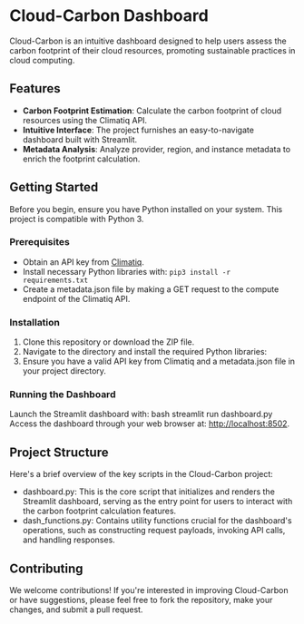 # Cloud-Carbon Dashboard
Cloud-Carbon is an intuitive dashboard designed to help users assess the carbon footprint of their cloud resources, promoting sustainable practices in cloud computing.

## Features
- **Carbon Footprint Estimation**: Calculate the carbon footprint of cloud resources using the Climatiq API.
- **Intuitive Interface**: The project furnishes an easy-to-navigate dashboard built with Streamlit.
- **Metadata Analysis**: Analyze provider, region, and instance metadata to enrich the footprint calculation.

## Getting Started
Before you begin, ensure you have Python installed on your system. This project is compatible with Python 3.

### Prerequisites
- Obtain an API key from [Climatiq](https://www.climatiq.io/docs/api-reference).
- Install necessary Python libraries with:
  `pip3 install -r requirements.txt`
- Create a metadata.json file by making a GET request to the compute endpoint of the Climatiq API.

### Installation
1. Clone this repository or download the ZIP file.
2. Navigate to the directory and install the required Python libraries: 
3. Ensure you have a valid API key from Climatiq and a metadata.json file in your project directory.

### Running the Dashboard
Launch the Streamlit dashboard with:
bash
streamlit run dashboard.py
Access the dashboard through your web browser at: <http://localhost:8502>.

## Project Structure
Here's a brief overview of the key scripts in the Cloud-Carbon project:
- dashboard.py: This is the core script that initializes and renders the Streamlit dashboard, serving as the entry point for users to interact with the carbon footprint calculation features.
- dash_functions.py: Contains utility functions crucial for the dashboard's operations, such as constructing request payloads, invoking API calls, and handling responses.

## Contributing
We welcome contributions! If you're interested in improving Cloud-Carbon or have suggestions, please feel free to fork the repository, make your changes, and submit a pull request.
